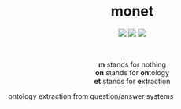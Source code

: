 <h1 align="center">m<b>onet</b></h1>

<p align="center">
<a href="https://travis-ci.org/picorana/mONET"><img src="https://travis-ci.org/picorana/mONET.svg?branch=master"></a>
<a href="https://codecov.io/gh/picorana/mONET"><img src="https://codecov.io/gh/picorana/mONET/branch/master/graph/badge.svg"></a>
<a href="https://requires.io/github/picorana/mONET/requirements/?branch=master"><img src="https://requires.io/github/picorana/mONET/requirements.svg?branch=master"></a>
</p>

<br>

<p align="center">
<b>m</b> stands for nothing <br>
<b>on</b> stands for <b>on</b>tology <br>
<b>et</b> stands for <b>e</b>x<b>t</b>raction
</p>

ontology extraction from question/answer systems
